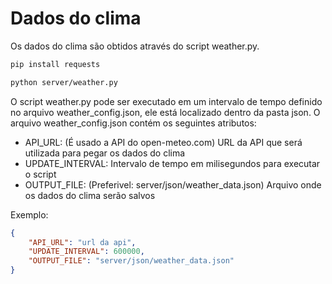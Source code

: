 # Dados do clima
Os dados do clima são obtidos através do script weather.py.
```bash
pip install requests
``` 
```bash
python server/weather.py
```
O script weather.py pode ser executado em um intervalo de tempo definido no arquivo weather_config.json, ele está localizado dentro da pasta json.
O arquivo weather_config.json contém os seguintes atributos:
- API_URL: (É usado a API do open-meteo.com)
    URL da API que será utilizada para pegar os dados do clima
- UPDATE_INTERVAL: 
    Intervalo de tempo em milisegundos para executar o script
- OUTPUT_FILE: (Preferivel: server/json/weather_data.json)
    Arquivo onde os dados do clima serão salvos

Exemplo:
```json
{
    "API_URL": "url da api",
    "UPDATE_INTERVAL": 600000,
    "OUTPUT_FILE": "server/json/weather_data.json"
}
```
